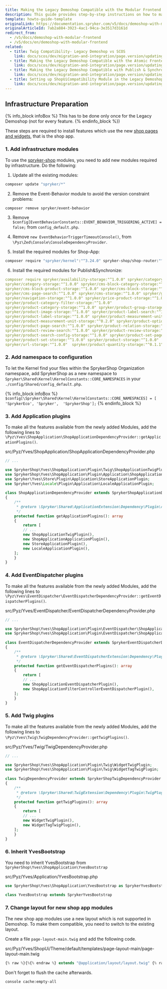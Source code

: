 ```yaml
---
title: Making the Legacy Demoshop Compatible with the Modular Frontend
description: This guide provides step-by-step instructions on how to make the Legacy Demoshop compatible with the Modular Frontend.
template: howto-guide-template
originalLink: https://documentation.spryker.com/v5/docs/demoshop-with-modular-frontend
originalArticleId: 7ab2a884-3923-4ac1-94ca-3e3517d3161d
redirect_from:
  - /v5/docs/demoshop-with-modular-frontend
  - /v5/docs/en/demoshop-with-modular-frontend
related:
  - title: Twig Compatibility- Legacy Demoshop vs SCOS
    link: docs/scos/dev/migration-and-integration/page.version/updating-the-legacy-demoshop-with-scos/twig-compatibility-legacy-demoshop-vs-scos.html
  - title: Making the Legacy Demoshop Compatible with the Atomic Frontend
    link: docs/scos/dev/migration-and-integration/page.version/updating-the-legacy-demoshop-with-scos/making-the-legacy-demoshop-compatible-with-the-atomic-frontend.html
  - title: Making the Legacy Demoshop Compatible with Publish & Synchronize
    link: docs/scos/dev/migration-and-integration/page.version/updating-the-legacy-demoshop-with-scos/making-the-legacy-demoshop-compatible-with-publish-and-synchronize.html
  - title: Setting up ShopUiCompatibility Module in the Legacy Demoshop
    link: docs/scos/dev/migration-and-integration/page.version/updating-the-legacy-demoshop-with-scos/setting-up-shopuicompatibility-module-in-the-legacy-demoshop.html
---
```


## Infrastructure Preparation

{% info_block infoBox %}
This has to be done only once for the Legacy Demoshop (not for every feature.
{% endinfo_block %})

These steps are required to install features which use the new [shop pages and widgets](https://github.com/spryker-shop), that is the shop app.

### 1. Add infrastructure modules

To use the [spryker-shop](https://github.com/spryker-shop) modules, you need to add new modules required by infrastructure. Do the following:
1. Update all the existing modules:

```bash
composer update "spryker/*"
```

2. Remove the Event-Behavior module to avoid the version constraint problems:

```bash
composer remove spryker/event-behavior
```

3. Remove `$config[EventBehaviorConstants::EVENT_BEHAVIOR_TRIGGERING_ACTIVE] = false;` from `config_default.php`.


4. Remove `new EventBehaviorTriggerTimeoutConsole()`, from `\Pyz\Zed\Console\ConsoleDependencyProvider`.

5. Install the required modules for Shop-App:

```bash
composer require "spryker/kernel":"^3.24.0" spryker-shop/shop-router:"^1.0.0" spryker-shop/shop-application:"^1.3.0" spryker-shop/shop-ui:"^1.0.0" --update-with-all-dependencies
```

6. Install the required modules for Publish&amp;Synchronize:

```yaml
composer require spryker/availability-storage:"^1.0.0" spryker/category-page-search:"^1.0.0" 
spryker/category-storage:"^1.0.0" spryker/cms-block-category-storage:"^1.0.0"
spryker/cms-block-product-storage:"^1.0.0" spryker/cms-block-storage:"^1.0.0"
spryker/cms-page-search:"^1.0.0" spryker/cms-storage:"^1.0.0" spryker/glossary-storage:"^1.0.0"
spryker/navigation-storage:"^1.0.0" spryker/price-product-storage:"^1.0.0"
spryker/product-category-filter-storage:"^1.0.0"
spryker/product-category-storage:"^1.0.0" spryker/product-group-storage:"^1.0.0"
spryker/product-image-storage:"^1.0.0" spryker/product-label-search:"^1.0.0"
spryker/product-label-storage:"^1.0.0" spryker/product-measurement-unit:"^0.2.0"
spryker/product-measurement-unit-storage:"^0.2.0" spryker/product-option-storage:"^1.0.0"
spryker/product-page-search:"^1.0.0" spryker/product-relation-storage:"^1.0.0"
spryker/product-review-search:"^1.0.0" spryker/product-review-storage:"^1.0.0"
spryker/product-search-config-storage:"^1.0.0" spryker/product-set-page-search:"^1.0.0"
spryker/product-set-storage:"^1.0.0" spryker/product-storage:"^1.0.0"
spryker/url-storage:"^1.0.0"  spryker/product-quantity-storage:"^0.1.1" --update-with-all-dependencies
```

### 2. Add namespace to configuration
To let the Kernel find your files within the SprykerShop Organization namespace, add SprykerShop as a new namespace to `Spryker\Shared\Kernel\KernelConstants::CORE_NAMESPACES` in your `./config/Shared/config_default.php`. 

{% info_block infoBox %}
`$config[\Spryker\Shared\Kernel\KernelConstants::CORE_NAMESPACES] = [ 'SprykerEco', 'Spryker',  'SprykerShop'];`
{% endinfo_block %}

### 3. Add Application plugins
To make all the features available from the newly added Modules, add the following lines to `\Pyz\Yves\ShopApplication\ShopApplicationDependencyProvider::getApplicationPlugins()`.

src/Pyz/Yves/ShopApplication/ShopApplicationDependencyProvider.php
    
```php
// ...

use SprykerShop\Yves\ShopApplication\Plugin\Twig\ShopApplicationTwigPlugin;
use SprykerShop\Yves\ShopApplication\Plugin\Application\ShopApplicationApplicationPlugin;
use Spryker\Yves\Store\Plugin\Application\StoreApplicationPlugin;
use Spryker\Yves\Locale\Plugin\Application\LocaleApplicationPlugin;
 
class ShopApplicationDependencyProvider extends SprykerShopApplicationDependencyProvider
{
    /**
     * @return \Spryker\Shared\ApplicationExtension\Dependency\Plugin\ApplicationPluginInterface[]
     */
    protected function getApplicationPlugins(): array
    {
        return [
	    // ...
	    new ShopApplicationTwigPlugin(),
	    new ShopApplicationApplicationPlugin(),
	    new StoreApplicationPlugin(),
	    new LocaleApplicationPlugin(),
	];
    }
}
```

### 4. Add EventDispatcher plugins
To make all the features available from the newly added Modules, add the following lines to `\Pyz\Yves\EventDispatcher\EventDispatcherDependencyProvider::getEventDispatcherPlugins()`.

src/Pyz/Yves/EventDispatcher/EventDispatcherDependencyProvider.php
    
```php
// ...

use SprykerShop\Yves\ShopApplication\Plugin\EventDispatcher\ShopApplicationEventDispatcherPlugin;
use SprykerShop\Yves\ShopApplication\Plugin\EventDispatcher\ShopApplicationFilterControllerEventDispatcherPlugin;
 
class EventDispatcherDependencyProvider extends SprykerEventDispatcherDependencyProvider
{
    /**
     * @return \Spryker\Shared\EventDispatcherExtension\Dependency\Plugin\EventDispatcherPluginInterface[]
     */
    protected function getEventDispatcherPlugins(): array
    {
        return [
	    // ...
	    new ShopApplicationEventDispatcherPlugin(),
	    new ShopApplicationFilterControllerEventDispatcherPlugin(),
	];
    }
}
```


### 5. Add Twig plugins
To make all the features available from the newly added Modules, add the following lines to `\Pyz\Yves\Twig\TwigDependencyProvider::getTwigPlugins()`.

src/Pyz/Yves/Twig/TwigDependencyProvider.php
    
```php
// ...

use SprykerShop\Yves\ShopApplication\Plugin\Twig\WidgetTwigPlugin;
use SprykerShop\Yves\ShopApplication\Plugin\Twig\WidgetTagTwigPlugin;
 
class TwigDependencyProvider extends SprykerShopTwigDependencyProvider
{
    /**
     * @return \Spryker\Shared\TwigExtension\Dependency\Plugin\TwigPluginInterface[]
     */
    protected function getTwigPlugins(): array
    {
        return [
	    // ...
	    new WidgetTwigPlugin(),
	    new WidgetTagTwigPlugin(),
	];
    }
}
```


### 6. Inherit YvesBootstrap
You need to inherit YvesBootstrap from `SprykerShop\Yves\ShopApplication\YvesBootstrap`

src/Pyz/Yves/Application/YvesBootstrap.php
    
```php
use SprykerShop\Yves\ShopApplication\YvesBootstrap as SprykerYvesBootstrap;
 
class YvesBootstrap extends SprykerYvesBootstrap
```

### 7. Change layout for new shop app modules
The new shop app modules use a new layout which is not supported in Demoshop. To make them compatible, you need to switch to the existing layout.

Create a file `page-layout-main.twig` and add the following code.

src/Pyz/Yves/ShopUi/Theme/default/templates/page-layout-main/page-layout-main.twig

```php
{% raw %}{%{% endraw %} extends "@application/layout/layout.twig" {% raw %}%}{% endraw %}
```

Don't forget to flush the cache afterwards.

```bash
console cache:empty-all
```

